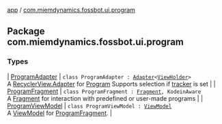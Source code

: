 [app](../index.md) / [com.miemdynamics.fossbot.ui.program](./index.md)

## Package com.miemdynamics.fossbot.ui.program

### Types

| [ProgramAdapter](-program-adapter/index.md) | `class ProgramAdapter : `[`Adapter`](https://developer.android.com/reference/androidx/recyclerview/widget/RecyclerView/Adapter.html)`<`[`ViewHolder`](-program-adapter/-view-holder/index.md)`>`<br>A [RecyclerView.Adapter](https://developer.android.com/reference/androidx/recyclerview/widget/RecyclerView/Adapter.html) for [Program](../com.miemdynamics.fossbot.data.entity/-program/index.md) Supports selection if [tracker](-program-adapter/tracker.md) is set |
| [ProgramFragment](-program-fragment/index.md) | `class ProgramFragment : `[`Fragment`](https://developer.android.com/reference/androidx/fragment/app/Fragment.html)`, KodeinAware`<br>A [Fragment](https://developer.android.com/reference/androidx/fragment/app/Fragment.html) for interaction with predefined or user-made programs |
| [ProgramViewModel](-program-view-model/index.md) | `class ProgramViewModel : `[`ViewModel`](https://developer.android.com/reference/androidx/lifecycle/ViewModel.html)<br>A [ViewModel](https://developer.android.com/reference/androidx/lifecycle/ViewModel.html) for [ProgramFragment](-program-fragment/index.md). |

